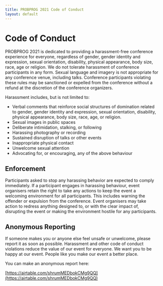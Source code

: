 ```yaml
---
title: PROBPROG 2021 Code of Conduct
layout: default
---
```


# Code of Conduct

PROBPROG 2021 is dedicated to providing a harassment-free conference
experience for everyone, regardless of gender, gender identity and
expression, sexual orientation, disability, physical appearance, body
size, race, age or religion. We do not tolerate harassment of
conference participants in any form. Sexual language and imagery is
not appropriate for any conference venue, including talks. Conference
participants violating these rules may be sanctioned or expelled from
the conference without a refund at the discretion of the conference
organizers.

Harassment includes, but is not limited to:

- Verbal comments that reinforce social structures of domination related to gender, gender identity and expression, sexual orientation, disability, physical appearance, body size, race, age, or religion.
- Sexual images in public spaces
- Deliberate intimidation, stalking, or following 
- Harassing photography or recording
- Sustained disruption of talks or other events
- Inappropriate physical contact
- Unwelcome sexual attention
- Advocating for, or encouraging, any of the above behaviour

## Enforcement

Participants asked to stop any harassing behavior are expected to comply immediately.
If a participant engages in harassing behaviour, event organisers retain the right to take any actions to keep the event a welcoming environment for all participants. This includes warning the offender or expulsion from the conference.
Event organisers may take action to redress anything designed to, or with the clear impact of, disrupting the event or making the environment hostile for any participants.

## Anonymous Reporting 

If someone makes you or anyone else feel unsafe or unwelcome, please report it as soon as possible. Harassment and other code of conduct violations reduce the value of our event for everyone. We want you to be happy at our event. People like you make our event a better place.

You can make an anonymous report here: 

[https://airtable.com/shrumMEDbokCMg9QQ](https://airtable.com/shrumMEDbokCMg9QQ)